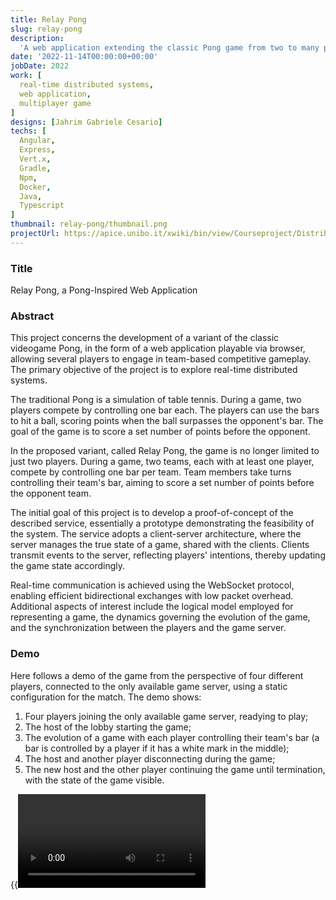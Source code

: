 ```yaml
---
title: Relay Pong
slug: relay-pong
description: 
  'A web application extending the classic Pong game from two to many players'
date: '2022-11-14T00:00:00+00:00'
jobDate: 2022
work: [
  real-time distributed systems,
  web application,
  multiplayer game
]
designs: [Jahrim Gabriele Cesario]
techs: [
  Angular,
  Express,
  Vert.x,
  Gradle,
  Npm,
  Docker,
  Java,
  Typescript
]
thumbnail: relay-pong/thumbnail.png
projectUrl: https://apice.unibo.it/xwiki/bin/view/Courseproject/DistributedPong
---
```


### Title

Relay Pong, a Pong-Inspired Web Application

### Abstract

This project concerns the development of a variant of the classic videogame
Pong, in the form of a web application playable via browser, allowing several
players to engage in team-based competitive gameplay. The primary objective of
the project is to explore real-time distributed systems.

The traditional Pong is a simulation of table tennis. During a game, two
players compete by controlling one bar each. The players can use the bars to
hit a ball, scoring points when the ball surpasses the opponent's bar. The goal
of the game is to score a set number of points before the opponent.

In the proposed variant, called Relay Pong, the game is no longer limited to
just two players. During a game, two teams, each with at least one player,
compete by controlling one bar per team. Team members take turns controlling
their team's bar, aiming to score a set number of points before the opponent
team.

The initial goal of this project is to develop a proof-of-concept of the
described service, essentially a prototype demonstrating the feasibility of the
system. The service adopts a client-server architecture, where the server
manages the true state of a game, shared with the clients. Clients transmit
events to the server, reflecting players' intentions, thereby updating the game
state accordingly.

Real-time communication is achieved using the WebSocket protocol, enabling
efficient bidirectional exchanges with low packet overhead. Additional aspects
of interest include the logical model employed for representing a game, the
dynamics governing the evolution of the game, and the synchronization between
the players and the game server.

### Demo

Here follows a demo of the game from the perspective of four different players,
connected to the only available game server, using a static configuration for
the match. The demo shows:
1. Four players joining the only available game server, readying to play;
2. The host of the lobby starting the game;
3. The evolution of a game with each player controlling their team's bar (a bar
   is controlled by a player if it has a white mark in the middle);
4. The host and another player disconnecting during the game;
5. The new host and the other player continuing the game until termination,
   with the state of the game visible.

{{<video source="demo.mp4">}}
